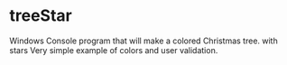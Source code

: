 # treeStar

Windows Console program that will make a colored Christmas tree. with stars
Very simple example of colors and user validation.
